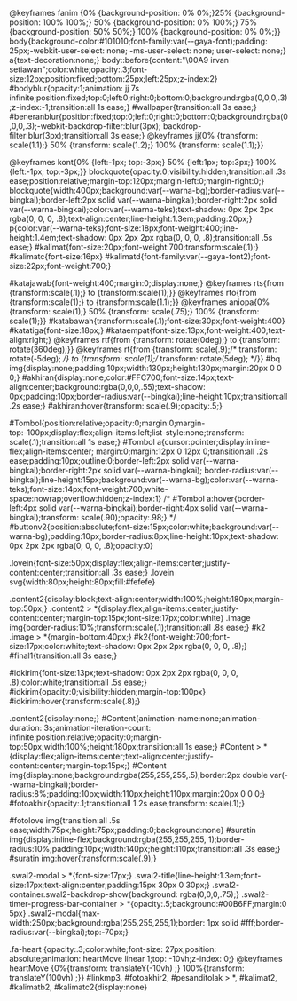 @keyframes fanim {0% {background-position: 0% 0%;}25% {background-position: 100% 100%;} 50% {background-position: 0% 100%;} 75% {background-position: 50% 50%;} 100% {background-position: 0% 0%;}}
body{background-color:#101010;font-family:var(--gaya-font);padding: 25px;-webkit-user-select: none; -ms-user-select: none; user-select: none;} a{text-decoration:none;}
body::before{content:"\00A9  irvan setiawan";color:white;opacity:.3;font-size:12px;position:fixed;bottom:25px;left:25px;z-index:2}
#bodyblur{opacity:1;animation: jj 7s infinite;position:fixed;top:0;left:0;right:0;bottom:0;background:rgba(0,0,0,.3);z-index:-1;transition:all 1s ease;} #wallpaper{transition:all 3s ease;}
#beneranblur{position:fixed;top:0;left:0;right:0;bottom:0;background:rgba(0,0,0,.3);-webkit-backdrop-filter:blur(3px); backdrop-filter:blur(3px);transition:all 3s ease;}
@keyframes jj{0%  {transform: scale(1.1);} 50% {transform: scale(1.2);} 100% {transform: scale(1.1);}}

@keyframes kont{0%  {left:-1px; top:-3px;} 50% {left:1px; top:3px;} 100% {left:-1px; top:-3px;}}
blockquote{opacity:0;visibility:hidden;transition:all .3s ease;position:relative;margin-top:120px;margin-left:0;margin-right:0;}
blockquote{width:400px;background:var(--warna-bg);border-radius:var(--bingkai);border-left:2px solid var(--warna-bingkai);border-right:2px solid var(--warna-bingkai);color:var(--warna-teks);text-shadow: 0px 2px 2px rgba(0, 0, 0, .8);text-align:center;line-height:1.3em;padding:20px;}
p{color:var(--warna-teks);font-size:18px;font-weight:400;line-height:1.4em;text-shadow: 0px 2px 2px rgba(0, 0, 0, .8);transition:all .5s ease;}
#kalimat{font-size:20px;font-weight:700;transform:scale(.1);}
#kalimatc{font-size:16px}
#kalimatd{font-family:var(--gaya-font2);font-size:22px;font-weight:700;}

#katajawab{font-weight:400;margin:0;display:none;}
@keyframes rts{from {transform:scale(.1);} to {transform:scale(1);}}
@keyframes rto{from {transform:scale(1);} to {transform:scale(1.1);}}
@keyframes aniopa{0% {transform: scale(1);} 50% {transform: scale(.75);} 100% {transform: scale(1);}}
#katabawah{transform:scale(.1);font-size:30px;font-weight:400}
#katatiga{font-size:18px;} #kataempat{font-size:13px;font-weight:400;text-align:right;}
@keyframes rtf{from {transform: rotate(0deg);} to {transform: rotate(360deg);}} @keyframes rt{from {transform: scale(.9);/* transform: rotate(-5deg); */} to {transform: scale(1);/* transform: rotate(5deg); */}}
#bq img{display:none;padding:10px;width:130px;height:130px;margin:20px 0 0 0;}
#akhiran{display:none;color:#FFC700;font-size:14px;text-align:center;background:rgba(0,0,0,.55);text-shadow: 0px;padding:10px;border-radius:var(--bingkai);line-height:10px;transition:all .2s ease;} #akhiran:hover{transform: scale(.9);opacity:.5;}

#Tombol{position:relative;opacity:0;margin:0;margin-top:-100px;display:flex;align-items:left;list-style:none;transform: scale(.1);transition:all 1s ease;}
#Tombol a{cursor:pointer;display:inline-flex;align-items:center; margin:0;margin:12px 0 12px 0;transition:all .2s ease;padding:10px;outline:0;border-left:2px solid var(--warna-bingkai);border-right:2px solid var(--warna-bingkai); border-radius:var(--bingkai);line-height:15px;background:var(--warna-bg);color:var(--warna-teks);font-size:14px;font-weight:700;white-space:nowrap;overflow:hidden;z-index:1} 
/* #Tombol a:hover{border-left:4px solid var(--warna-bingkai);border-right:4px solid var(--warna-bingkai);transform: scale(.90);opacity:.98;} */
#buttonv2{position:absolute;font-size:15px;color:white;background:var(--warna-bg);padding:10px;border-radius:8px;line-height:10px;text-shadow: 0px 2px 2px rgba(0, 0, 0, .8);opacity:0}

.lovein{font-size:50px;display:flex;align-items:center;justify-content:center;transition:all .3s ease;}
.lovein svg{width:80px;height:80px;fill:#fefefe}

.content2{display:block;text-align:center;width:100%;height:180px;margin-top:50px;}
.content2 > *{display:flex;align-items:center;justify-content:center;margin-top:15px;font-size:17px;color:white}
.image img{border-radius:10%;transform:scale(.1);transition:all .8s ease;}
#k2 .image > *{margin-bottom:40px;} #k2{font-weight:700;font-size:17px;color:white;text-shadow: 0px 2px 2px rgba(0, 0, 0, .8);} #final1{transition:all 3s ease;}

#idkirim{font-size:13px;text-shadow: 0px 2px 2px rgba(0, 0, 0, .8);color:white;transition:all .5s ease;}
#idkirim{opacity:0;visibility:hidden;margin-top:100px} #idkirim:hover{transform:scale(.8);}

.content2{display:none;}
#Content{animation-name:none;animation-duration: 3s;animation-iteration-count: infinite;position:relative;opacity:0;margin-top:50px;width:100%;height:180px;transition:all 1s ease;}
#Content > *{display:flex;align-items:center;text-align:center;justify-content:center;margin-top:15px;}
#Content img{display:none;background:rgba(255,255,255,.5);border:2px double var(--warna-bingkai);border-radius:8%;padding:10px;width:110px;height:110px;margin:20px 0 0 0;}
#fotoakhir{opacity:.1;transition:all 1.2s ease;transform: scale(.1);}

#fotolove img{transition:all .5s ease;width:75px;height:75px;padding:0;background:none}
#suratin img{display:inline-flex;background:rgba(255,255,255, 1);border-radius:10%;padding:10px;width:140px;height:110px;transition:all .3s ease;}
#suratin img:hover{transform:scale(.9);}

.swal2-modal > *{font-size:17px;}
.swal2-title{line-height:1.3em;font-size:17px;text-align:center;padding:15px 30px 0 30px;}
.swal2-container.swal2-backdrop-show{background: rgba(0,0,0,.75);}
.swal2-timer-progress-bar-container > *{opacity:.5;background:#00B6FF;margin:0 5px}
.swal2-modal{max-width:250px;background:rgba(255,255,255,1);border: 1px solid #fff;border-radius:var(--bingkai);top:-70px;}

.fa-heart {opacity:.3;color:white;font-size: 27px;position: absolute;animation:  heartMove linear 1;top: -10vh;z-index: 0;}
@keyframes heartMove {0%{transform: translateY(-10vh) ;} 100%{transform: translateY(100vh) ;}}
#linkmp3, #fotoakhir2, #pesanditolak > *, #kalimat2, #kalimatb2, #kalimatc2{display:none}
